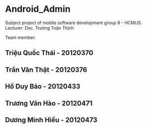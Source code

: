 

# Android_Admin
Subject project of mobile software development group 8 - HCMUS.
<br/>
Lecturer: Doc. Trương Toàn Thịnh

Team member:
## Triệu Quốc Thái - 20120370
## Trần Văn Thật - 20120376
## Hồ Duy Bảo - 20120433
## Trương Văn Hào - 20120471
## Dương Minh Hiếu - 20120473

